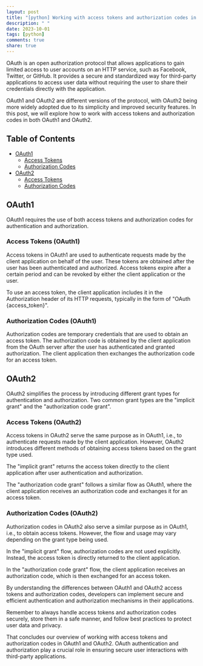 ```yaml
---
layout: post
title: "[python] Working with access tokens and authorization codes in OAuth1 and OAuth2"
description: " "
date: 2023-10-01
tags: [python]
comments: true
share: true
---
```


OAuth is an open authorization protocol that allows applications to gain limited access to user accounts on an HTTP service, such as Facebook, Twitter, or GitHub. It provides a secure and standardized way for third-party applications to access user data without requiring the user to share their credentials directly with the application.

OAuth1 and OAuth2 are different versions of the protocol, with OAuth2 being more widely adopted due to its simplicity and improved security features. In this post, we will explore how to work with access tokens and authorization codes in both OAuth1 and OAuth2.

## Table of Contents
- [OAuth1](#oauth1)
    - [Access Tokens](#access-tokens-oauth1)
    - [Authorization Codes](#authorization-codes-oauth1)
- [OAuth2](#oauth2)
    - [Access Tokens](#access-tokens-oauth2)
    - [Authorization Codes](#authorization-codes-oauth2)

## OAuth1
OAuth1 requires the use of both access tokens and authorization codes for authentication and authorization.

### Access Tokens (OAuth1)
Access tokens in OAuth1 are used to authenticate requests made by the client application on behalf of the user. These tokens are obtained after the user has been authenticated and authorized. Access tokens expire after a certain period and can be revoked by either the client application or the user.

To use an access token, the client application includes it in the Authorization header of its HTTP requests, typically in the form of "OAuth {access_token}".

### Authorization Codes (OAuth1)
Authorization codes are temporary credentials that are used to obtain an access token. The authorization code is obtained by the client application from the OAuth server after the user has authenticated and granted authorization. The client application then exchanges the authorization code for an access token.

## OAuth2
OAuth2 simplifies the process by introducing different grant types for authentication and authorization. Two common grant types are the "implicit grant" and the "authorization code grant".

### Access Tokens (OAuth2)
Access tokens in OAuth2 serve the same purpose as in OAuth1, i.e., to authenticate requests made by the client application. However, OAuth2 introduces different methods of obtaining access tokens based on the grant type used.

The "implicit grant" returns the access token directly to the client application after user authentication and authorization.

The "authorization code grant" follows a similar flow as OAuth1, where the client application receives an authorization code and exchanges it for an access token.

### Authorization Codes (OAuth2)
Authorization codes in OAuth2 also serve a similar purpose as in OAuth1, i.e., to obtain access tokens. However, the flow and usage may vary depending on the grant type being used.

In the "implicit grant" flow, authorization codes are not used explicitly. Instead, the access token is directly returned to the client application.

In the "authorization code grant" flow, the client application receives an authorization code, which is then exchanged for an access token.

By understanding the differences between OAuth1 and OAuth2 access tokens and authorization codes, developers can implement secure and efficient authentication and authorization mechanisms in their applications.

Remember to always handle access tokens and authorization codes securely, store them in a safe manner, and follow best practices to protect user data and privacy.

That concludes our overview of working with access tokens and authorization codes in OAuth1 and OAuth2. OAuth authentication and authorization play a crucial role in ensuring secure user interactions with third-party applications.